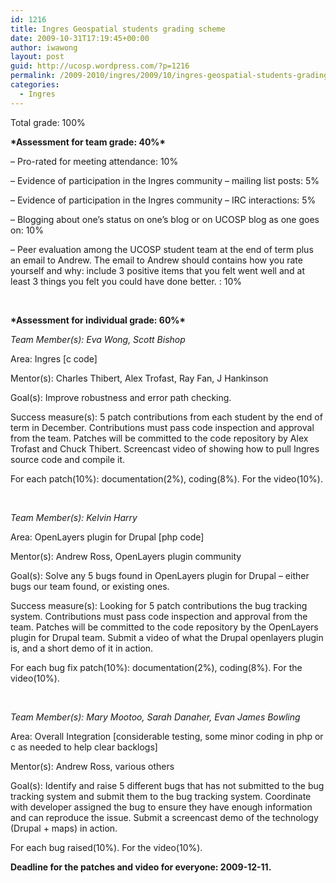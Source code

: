 ```yaml
---
id: 1216
title: Ingres Geospatial students grading scheme
date: 2009-10-31T17:19:45+00:00
author: iwawong
layout: post
guid: http://ucosp.wordpress.com/?p=1216
permalink: /2009-2010/ingres/2009/10/ingres-geospatial-students-grading-scheme/
categories:
  - Ingres
---
```

Total grade: 100%

**\*Assessment for team grade: 40%\***
  
&#8211; Pro-rated for meeting attendance: 10%
  
&#8211; Evidence of participation in the Ingres community &#8211; mailing list posts: 5%
  
&#8211; Evidence of participation in the Ingres community &#8211; IRC interactions: 5%
  
&#8211; Blogging about one’s status on one&#8217;s blog or on UCOSP blog as one goes on: 10%
  
&#8211; Peer evaluation among the UCOSP student team at the end of term plus an email to Andrew. The email to Andrew should contains how you rate yourself and why: include 3 positive items that you felt went well and at least 3 things you felt you could have done better. : 10%

&nbsp;

**\*Assessment for individual grade: 60%\***

_Team Member(s): Eva Wong, Scott Bishop_ 
  
Area: Ingres [c code]
  
Mentor(s): Charles Thibert, Alex Trofast, Ray Fan, J Hankinson
  
Goal(s): Improve robustness and error path checking.

Success measure(s): 5 patch contributions from each student by the end of term in December. Contributions must pass code inspection and approval from the team. Patches will be committed to the code repository by Alex Trofast and Chuck Thibert. Screencast video of showing how to pull Ingres source code and compile it.

For each patch(10%): documentation(2%), coding(8%). For the video(10%).

&nbsp;

_Team Member(s): Kelvin Harry_
  
Area: OpenLayers plugin for Drupal [php code]
  
Mentor(s): Andrew Ross, OpenLayers plugin community
  
Goal(s): Solve any 5 bugs found in OpenLayers plugin for Drupal &#8211; either bugs our team found, or existing ones.
  
Success measure(s): Looking for 5 patch contributions the bug tracking system. Contributions must pass code inspection and approval from the team. Patches will be committed to the code repository by the OpenLayers plugin for Drupal team. Submit a video of what the Drupal openlayers plugin is, and a short demo of it in action.

For each bug fix patch(10%): documentation(2%), coding(8%). For the video(10%).

&nbsp;

_Team Member(s): Mary Mootoo, Sarah Danaher, Evan James Bowling_
  
Area: Overall Integration [considerable testing, some minor coding in php or c as needed to help clear backlogs]
  
Mentor(s): Andrew Ross, various others
  
Goal(s): Identify and raise 5 different bugs that has not submitted to the bug tracking system and submit them to the bug tracking system. Coordinate with developer assigned the bug to ensure they have enough information and can reproduce the issue. Submit a screencast demo of the technology (Drupal + maps) in action.

For each bug raised(10%). For the video(10%).

**Deadline for the patches and video for everyone: 2009-12-11.**